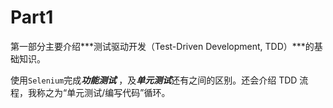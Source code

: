 # Part1

第一部分主要介绍***测试驱动开发（Test-Driven Development, TDD）***的基础知识。

使用`Selenium`完成***功能测试*** ，及***单元测试***还有之间的区别。还会介绍 TDD 流程，我称之为“单元测试/编写代码”循环。